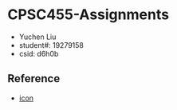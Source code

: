# CPSC455-Assignments
- Yuchen Liu
- student#: 19279158
- csid: d6h0b
## Reference
- [icon](https://www.iconfinder.com/icons/211677/image_icon)